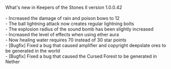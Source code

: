 What's new in Keepers of the Stones II version 1.0.0.42<br/>
<br />- Increased the damage of rain and poison bows to 12
<br />- The ball lightning attack now creates regular lightning bolts
<br />- The explosion radius of the sound bomb has been slightly increased
<br />- Increased the level of effects when using ether aura
<br />- Now healing water requires 70 instead of 30 star points
<br />- [Bugfix] Fixed a bug that caused amplifier and copyright deepslate ores to be generated in the world
<br />- [Bugfix] Fixed a bug that caused the Cursed Forest to be generated in Nether